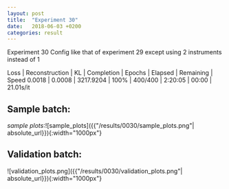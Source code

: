 ```yaml
---
layout: post
title:  "Experiment 30"
date:   2018-06-03 +0200
categories: result
---
```

Experiment 30
Config like that of experiment 29 except using 2 instruments instead of 1

Loss | Reconstruction | KL | Completion | Epochs | Elapsed | Remaining | Speed
0.0018 | 0.0008 | 3217.9204 | 100% | 400/400 | 2:20:05 | 00:00 | 21.01s/it



## **Sample batch**:

_sample plots_:![sample_plots]({{"/results/0030/sample_plots.png"| absolute_url}}){:width="1000px"}

## **Validation batch**:

![validation_plots.png]({{"/results/0030/validation_plots.png"| absolute_url}}){:width="1000px"}
